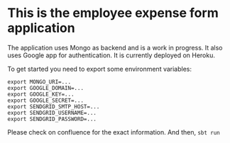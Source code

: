 This is the employee expense form application
=====================================

The application uses Mongo as backend and is a work in progress. It also uses Google app for authentication. It is currently deployed on Heroku.

To get started you need to export some environment variables:
```
export MONGO_URI=...
export GOOGLE_DOMAIN=...
export GOOGLE_KEY=...
export GOOGLE_SECRET=...
export SENDGRID_SMTP_HOST=...
export SENDGRID_USERNAME=...
export SENDGRID_PASSWORD=...
```

Please check on confluence for the exact information. And then, `sbt run `
